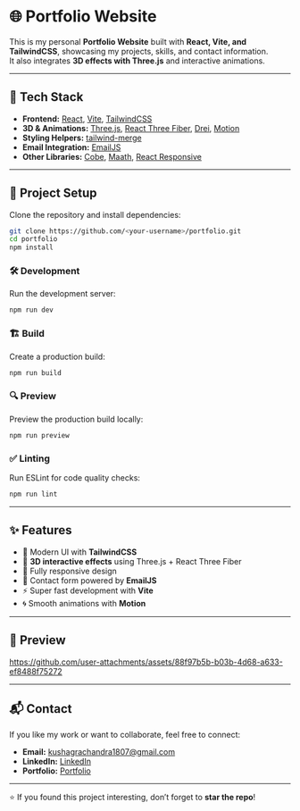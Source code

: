 # 🌐 Portfolio Website

This is my personal **Portfolio Website** built with **React, Vite, and TailwindCSS**, showcasing my projects, skills, and contact information.  
It also integrates **3D effects with Three.js** and interactive animations.

---

## 🚀 Tech Stack

- **Frontend:** [React](https://reactjs.org/), [Vite](https://vitejs.dev/), [TailwindCSS](https://tailwindcss.com/)
- **3D & Animations:** [Three.js](https://threejs.org/), [React Three Fiber](https://docs.pmnd.rs/react-three-fiber/getting-started/introduction), [Drei](https://github.com/pmndrs/drei), [Motion](https://motion.dev/)
- **Styling Helpers:** [tailwind-merge](https://tailwind-merge.vercel.app/)
- **Email Integration:** [EmailJS](https://www.emailjs.com/)
- **Other Libraries:** [Cobe](https://github.com/shuding/cobe), [Maath](https://maath.pmnd.rs/), [React Responsive](https://www.npmjs.com/package/react-responsive)

---

## 📂 Project Setup

Clone the repository and install dependencies:

```bash
git clone https://github.com/<your-username>/portfolio.git
cd portfolio
npm install
```

### 🛠️ Development
Run the development server:
```bash
npm run dev
```

### 🏗️ Build
Create a production build:
```bash
npm run build
```

### 🔍 Preview
Preview the production build locally:
```bash
npm run preview
```

### ✅ Linting
Run ESLint for code quality checks:
```bash
npm run lint
```

---

## ✨ Features

- 🎨 Modern UI with **TailwindCSS**  
- 🌌 **3D interactive effects** using Three.js + React Three Fiber  
- 📱 Fully responsive design  
- 📧 Contact form powered by **EmailJS**  
- ⚡ Super fast development with **Vite**  
- 🌀 Smooth animations with **Motion**  

---

## 📸 Preview


https://github.com/user-attachments/assets/88f97b5b-b03b-4d68-a633-ef8488f75272




---

## 📬 Contact

If you like my work or want to collaborate, feel free to connect:

- **Email:** kushagrachandra1807@gmail.com 
- **LinkedIn:** [LinkedIn](https://www.linkedin.com/in/kushagra-chandra-143948303/)  
- **Portfolio:** [Portfolio](https://portfolio-sandy-one-ilvg2zr6lr.vercel.app/)  

---

⭐ If you found this project interesting, don’t forget to **star the repo**!
